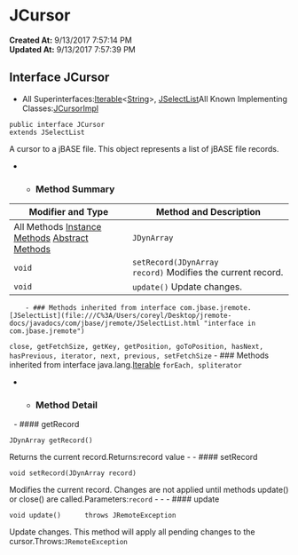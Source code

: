 # JCursor

**Created At:** 9/13/2017 7:57:14 PM  
**Updated At:** 9/13/2017 7:57:39 PM  


## Interface JCursor

- All Superinterfaces:[Iterable](http://java.sun.com/j2se/1.5.0/docs/api/java/lang/Iterable.html?is-external=true "class or interface in java.lang")&lt;[String](http://java.sun.com/j2se/1.5.0/docs/api/java/lang/String.html?is-external=true "class or interface in java.lang")&gt;, [JSelectList](file:///C%3A/Users/coreyl/Desktop/jremote-docs/javadocs/com/jbase/jremote/JSelectList.html "interface in com.jbase.jremote")All Known Implementing Classes:[JCursorImpl](file:///C%3A/Users/coreyl/Desktop/jremote-docs/javadocs/com/jbase/jremote/io/JCursorImpl.html "class in com.jbase.jremote.io")
```
public interface JCursor
extends JSelectList
```

A cursor to a jBASE file. This object represents a list of jBASE file records.
- - ### Method Summary


| Modifier and Type | Method and Description |
| --- | --- |
All Methods [Instance Methods](javascript%3Ashow%282%29;) [Abstract Methods](javascript%3Ashow%284%29;) | `JDynArray` | `getRecord()` Returns the current record.<br> |
| `void` | `setRecord(JDynArray record)` Modifies the current record.<br> |
| `void` | `update()` Update changes.<br> |


        - ### Methods inherited from interface com.jbase.jremote.[JSelectList](file:///C%3A/Users/coreyl/Desktop/jremote-docs/javadocs/com/jbase/jremote/JSelectList.html "interface in com.jbase.jremote")
`close, getFetchSize, getKey, getPosition, goToPosition, hasNext, hasPrevious, iterator, next, previous, setFetchSize`
        - ### Methods inherited from interface java.lang.[Iterable](http://java.sun.com/j2se/1.5.0/docs/api/java/lang/Iterable.html?is-external=true "class or interface in java.lang")
`forEach, spliterator`
- - ### Method Detail
 
        - #### getRecord

```
JDynArray getRecord()
```

Returns the current record.Returns:record value
    - - #### setRecord

```
void setRecord(JDynArray record)
```

Modifies the current record. Changes are not applied until methods update() or close() are called.Parameters:`record` -
    - - #### update

```
void update()      throws JRemoteException
```

Update changes. This method will apply all pending changes to the cursor.Throws:`JRemoteException`

